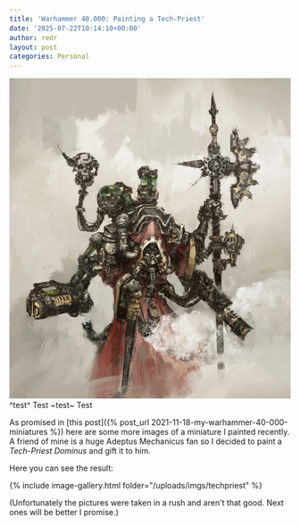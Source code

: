 ```yaml
---
title: 'Warhammer 40.000: Painting a Tech-Priest'
date: '2025-07-22T10:14:10+00:00'
author: redr
layout: post
categories: Personal
---
```

![Warhammer 40k](/uploads/imgs/magos.webp)
^test^ Test
~test~ Test

As promised in [this post]({% post_url 2021-11-18-my-warhammer-40-000-miniatures %}) here are some more images of a miniature I painted recently. A friend of mine is a huge Adeptus Mechanicus fan so I decided to paint a *Tech-Priest Dominus* and gift it to him.

Here you can see the result:

{% include image-gallery.html folder="/uploads/imgs/techpriest" %}

(Unfortunately the pictures were taken in a rush and aren't that good. Next ones will be better I promise.)